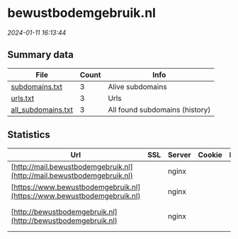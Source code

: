 # bewustbodemgebruik.nl
*2024-01-11 16:13:44*
## Summary data
| File       | Count | Info |
|------------|-------|------|
|[subdomains.txt](/data/bewustbodemgebruik.nl/subdomains.txt)|3|Alive subdomains|
|[urls.txt](/data/bewustbodemgebruik.nl/urls.txt)|3|Urls|
|[all_subdomains.txt](/data/bewustbodemgebruik.nl/all_subdomains.txt)|3|All found subdomains (history)|
## Statistics
| Url | SSL | Server | Cookie | HSTS | CSP | XFO | XXP | RP | Tech |Title |
|------------|-------|------|------|------|------|------|------|------|------|------|
|[http://mail.bewustbodemgebruik.nl](http://mail.bewustbodemgebruik.nl)| |nginx| | | | | | 3:white_check_mark: |Nginx||
|[https://www.bewustbodemgebruik.nl](https://www.bewustbodemgebruik.nl)| |nginx| | | | | 2:white_check_mark: | 3:white_check_mark: |Nginx SiteGround||
|[http://bewustbodemgebruik.nl](http://bewustbodemgebruik.nl)| |nginx| | | | | 2:white_check_mark: | 3:white_check_mark: |MySQL Nginx PHP WordPress|Bewust Bodemgebr...|